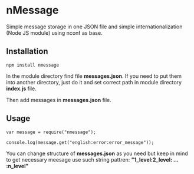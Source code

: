 # nMessage
Simple message storage in one JSON file and simple internationalization (Node JS module) using nconf as base.

## Installation
```
npm install nmessage
```

In the module directory find file **messages.json**. If you need to put them into another directory, just do it and set correct path in module directory **index.js** file.

Then add messages in **messages.json** file.

## Usage
```
var message = require("nmessage");

console.log(message.get("english:error:error_message"));
```

You can change structure of **messages.json** as you need but keep in mind to get necessary meesage use such string pattren:
**"1_level:2_level: ... :n_level"**